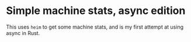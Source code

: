 # Simple machine stats, async edition

This uses `heim` to get some machine stats, and is my first attempt at using
async in Rust.
